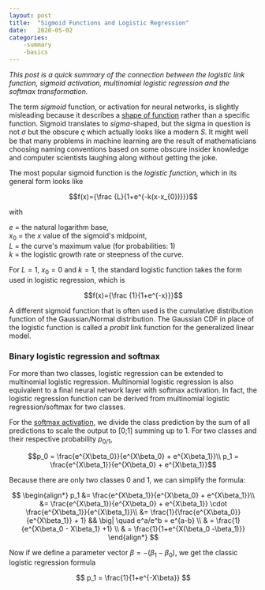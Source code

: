```yaml
---
layout: post
title:  "Sigmoid Functions and Logistic Regression"
date:   2020-05-02
categories:
    -summary
    -basics
---
```



*This post is a quick summary of the connection between the logistic link function, sigmoid activation, multinomial logistic regression and the softmax transformation.*

The term *sigmoid* function, or activation for neural networks, is slightly misleading because it describes a [shape of function](https://en.wikipedia.org/wiki/Sigmoid_function) rather than a specific function. Sigmoid translates to *sigma*-shaped, but the sigma in question is not $\sigma$ but the obscure $\varsigma$ which actually looks like a modern *S*. It might well be that many problems in machine learning are the result of mathematicians choosing naming conventions based on some obscure insider knowledge and computer scientists laughing along without getting the joke. 

The most popular sigmoid function is the *logistic function*, which in its general form looks like

$$f(x)={\frac {L}{1+e^{-k(x-x_{0})}}}$$

with 

$e$ = the natural logarithm base,    
$x_{0}$ = the $x$ value of the sigmoid's midpoint,    
$L$ = the curve's maximum value (for probabilities: 1)   
$k$ = the logistic growth rate or steepness of the curve.

For $L=1$, $x_0=0$ and $k=1$, the standard logistic function takes the form used in logistic regression, which is

$$f(x)={\frac {1}{1+e^{-x}}}$$

A different sigmoid function that is often used is the cumulative distribution function of the Gaussian/Normal distribution. The Gaussian CDF in place of the logistic function is called a *probit* link function for the generalized linear model. 

### Binary logistic regression and softmax

For more than two classes, logistic regression can be extended to multinomial logistic regression. Multinomial logistic regression is also equivalent to a final neural network layer with softmax activation. In fact, the logistic regression function can be derived from multinomial logistic regression/softmax for two classes.

For the [softmax activation](https://en.wikipedia.org/wiki/Multinomial_logistic_regression), we divide the class prediction by the sum of all predictions to scale the output to [0;1] summing up to 1. For two classes and their respective probability $p_{0/1}$,

$$p_0 = \frac{e^{X\beta_0}}{e^{X\beta_0} + e^{X\beta_1}}\\
p_1 = \frac{e^{X\beta_1}}{e^{X\beta_0} + e^{X\beta_1}}$$

Because there are only two classes 0 and 1, we can simplify the formula:

$$
\begin{align*}
p_1 &= \frac{e^{X\beta_1}}{e^{X\beta_0} + e^{X\beta_1}}\\
&= \frac{e^{X\beta_1}}{e^{X\beta_0} + e^{X\beta_1}} \cdot \frac{e^{X\beta_1}}{e^{X\beta_1}}\\
&= \frac{1}{\frac{e^{X\beta_0}}{e^{X\beta_1}} + 1}  && \big| \quad e^a/e^b = e^{a-b} \\
& = \frac{1}{e^{X\beta_0 - X\beta_1} +1} \\
& = \frac{1}{1+e^{X(\beta_0 -\beta_1)}} 
\end{align*}
$$

Now if we define a parameter vector $\beta = - (\beta_1 - \beta_0)$, we get the classic logistic regression formula

$$ 
p_1 = \frac{1}{1+e^{-X\beta}} 
$$
